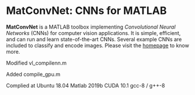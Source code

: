 # MatConvNet: CNNs for MATLAB

**MatConvNet** is a MATLAB toolbox implementing *Convolutional Neural
Networks* (CNNs) for computer vision applications. It is simple,
efficient, and can run and learn state-of-the-art CNNs. Several
example CNNs are included to classify and encode images. Please visit
the [homepage](http://www.vlfeat.org/matconvnet) to know more.

Modified vl_compilenn.m

Added compile_gpu.m

Complied at Ubuntu 18.04 
Matlab 2019b
CUDA 10.1
gcc-8 / g++-8
